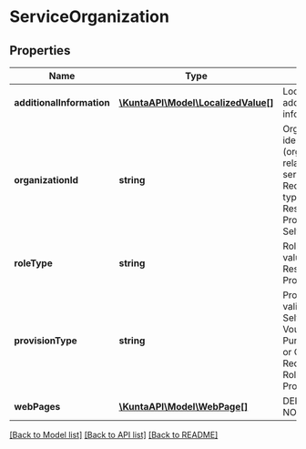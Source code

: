 # ServiceOrganization

## Properties
Name | Type | Description | Notes
------------ | ------------- | ------------- | -------------
**additionalInformation** | [**\KuntaAPI\Model\LocalizedValue[]**](LocalizedValue.md) | Localized list of additional information. | [optional] 
**organizationId** | **string** | Organization identifier (organization related to the service). Required if role type is Responsible or if ProvisionType is SelfProduced. | [optional] 
**roleType** | **string** | Role type, valid values Responsible or Producer. | [optional] 
**provisionType** | **string** | Provision type, valid values SelfProduced, VoucherServices, PurchaseServices or Other. Required if RoleType value is Producer. | [optional] 
**webPages** | [**\KuntaAPI\Model\WebPage[]**](WebPage.md) | DEPRECATED. DO NOT USE | [optional] 

[[Back to Model list]](../README.md#documentation-for-models) [[Back to API list]](../README.md#documentation-for-api-endpoints) [[Back to README]](../README.md)


